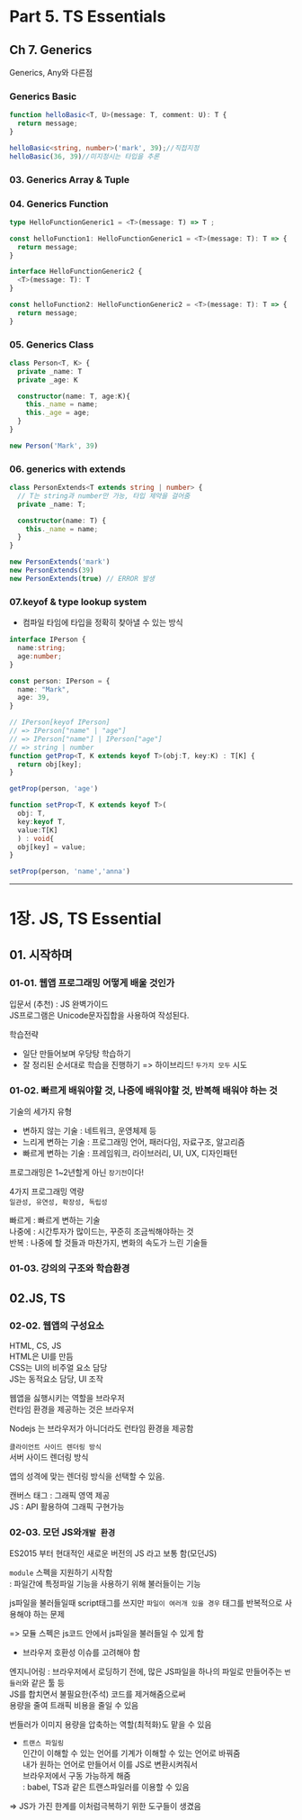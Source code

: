 # Part 5. TS Essentials

## Ch 7. Generics
Generics, Any와 다른점  
### Generics Basic
```ts
function helloBasic<T, U>(message: T, comment: U): T {
  return message;
}

helloBasic<string, number>('mark', 39);//직접지정
helloBasic(36, 39)//미지정시는 타입을 추론
```

### 03. Generics Array & Tuple
### 04. Generics Function
```ts
type HelloFunctionGeneric1 = <T>(message: T) => T ;

const helloFunction1: HelloFunctionGeneric1 = <T>(message: T): T => {
  return message;
}

interface HelloFunctionGeneric2 {
  <T>(message: T): T
}

const helloFunction2: HelloFunctionGeneric2 = <T>(message: T): T => {
  return message;
}
```

### 05. Generics Class
```ts
class Person<T, K> {
  private _name: T
  private _age: K

  constructor(name: T, age:K){
    this._name = name;
    this._age = age;
  }
} 

new Person('Mark', 39)
```

### 06. generics with extends
```ts
class PersonExtends<T extends string | number> {
  // T는 string과 number만 가능, 타입 제약을 걸어줌
  private _name: T;

  constructor(name: T) {
    this._name = name;
  }
}

new PersonExtends('mark')
new PersonExtends(39)
new PersonExtends(true) // ERROR 발생
```

### 07.keyof & type lookup system
- 컴파일 타임에 타입을 정확히 찾아낼 수 있는 방식  
```ts
interface IPerson {
  name:string;
  age:number;
}

const person: IPerson = {
  name: "Mark",
  age: 39,
}

// IPerson[keyof IPerson] 
// => IPerson["name" | "age"] 
// => IPerson["name"] | IPerson["age"]
// => string | number
function getProp<T, K extends keyof T>(obj:T, key:K) : T[K] {
  return obj[key];
}

getProp(person, 'age')

function setProp<T, K extends keyof T>(
  obj: T, 
  key:keyof T, 
  value:T[K]
  ) : void{
  obj[key] = value;
}

setProp(person, 'name','anna')
```

---
# 1장. JS, TS Essential
## 01. 시작하며
### 01-01. 웹앱 프로그래밍 어떻게 배울 것인가  

입문서 (추천) : JS 완벽가이드  
JS프로그램은 Unicode문자집합을 사용하여 작성된다.  

학습전략
 - 일단 만들어보며 우당탕 학습하기
 - 잘 정리된 순서대로 학습을 진행하기
 => 하이브리드! `두가지 모두` 시도

### 01-02. 빠르게 배워야할 것, 나중에 배워야할 것, 반복해 배워야 하는 것  

기술의 세가지 유형
- 변하지 않는 기술 : 네트워크, 운영체제 등  
- 느리게 변하는 기술 : 프로그래밍 언어, 패러다임, 자료구조, 알고리즘  
- 빠르게 변하는 기술 : 프레임워크, 라이브러리, UI, UX, 디자인패턴  

프로그래밍은 1~2년할게 아닌 `장기전`이다!  

4가지 프로그래밍 역량  
` 일관성, 유연성, 확장성, 독립성  `

빠르게 : 빠르게 변하는 기술  
나중에 : 시간투자가 많이드는, 꾸준히 조금씩해야하는 것  
반복 : 나중에 할 것들과 마찬가지, 변화의 속도가 느린 기술들    

### 01-03. 강의의 구조와 학습환경  

## 02.JS, TS
### 02-02. 웹앱의 구성요소
HTML, CS, JS  
HTML은 UI를 만듬  
CSS는 UI의 비주얼 요소 담당  
JS는 동적요소 담당, UI 조작   

웹앱을 싫행시키는 역할을 브라우저  
런타임 환경을 제공하는 것은 브라우저  

Nodejs 는 브라우저가 아니더라도 런타임 환경을 제공함  

`클라이언트 사이드 렌더링 방식`  
서버 사이드 렌더링 방식  

앱의 성격에 맞는 렌더링 방식을 선택할 수 있음.  

캔버스 태그 : 그래픽 영역 제공  
JS : API 활용하여 그래픽 구현가능

### 02-03. 모던 JS와` 개발 환경 ` 
ES2015 부터 현대적인 새로운 버전의 JS 라고 보통 함(모던JS)  

`module` 스펙을 지원하기 시작함  
: 파일간에 특정파일 기능을 사용하기 위해 불러들이는 기능  

js파일을 불러들일때 script태그를 쓰지만
`파일이 여러개 있을 경우` 
태그를 반복적으로 사용해야 하는 문제  

=> 모듈 스펙은 js코드 안에서 js파일을 불러들일 수 있게 함  

- 브라우저 호환성 이슈를 고려해야 함  

엔지니어링 : 브라우저에서 로딩하기 전에, 
많은 JS파일을 하나의 파일로 만들어주는 `번들러`와 같은 툴 등  
JS를 합치면서 불필요한(주석) 코드를 제거해줌으로써  
용량을 줄여 트래픽 비용을 줄일 수 있음  

번들러가 이미지 용량을 압축하는 역할(최적화)도 맡을 수 있음  

- `트랜스 파일링`  
인간이 이해할 수 있는 언어를 기계가 이해할 수 있는 언어로 바꿔줌  
내가 원하는 언어로 만들어서 이를 JS로 변환시켜줘서  
브라우저에서 구동 가능하게 해줌  
 : babel, TS과 같은 트랜스파일러를 이용할 수 있음  

=> JS가 가진 한계를 이처럼극복하기 위한 도구들이 생겼음  

